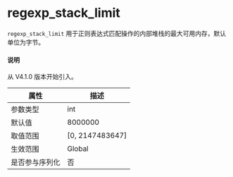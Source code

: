 # regexp_stack_limit

`regexp_stack_limit` 用于正则表达式匹配操作的内部堆栈的最大可用内存，默认单位为字节。

<main id="notice" type='explain'>
  <h4>说明</h4>
  <p>从 V4.1.0 版本开始引入。</p>
</main>

| **属性**      |      **描述**                            |
|---------------|------------------------------------------|
| 参数类型      | int                                       |
| 默认值        | 8000000                                   |
| 取值范围      | \[0, 2147483647]                          |
| 生效范围      | Global                                    |
|是否参与序列化 |否                                          |
